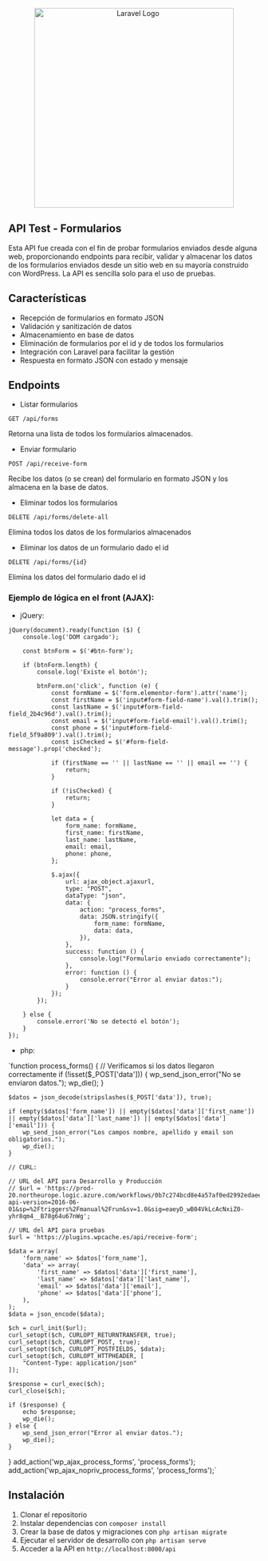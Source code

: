<p align="center"><a href="https://laravel.com" target="_blank"><img src="https://raw.githubusercontent.com/laravel/art/master/logo-lockup/5%20SVG/2%20CMYK/1%20Full%20Color/laravel-logolockup-cmyk-red.svg" width="400" alt="Laravel Logo"></a></p>

## API Test - Formularios

Esta API fue creada con el fin de probar formularios enviados desde alguna web, proporcionando endpoints para recibir, validar y almacenar los datos de los formularios enviados desde un sitio web en su mayoría construido con WordPress. La API es sencilla solo para el uso de pruebas.

## Características

- Recepción de formularios en formato JSON
- Validación y sanitización de datos
- Almacenamiento en base de datos
- Eliminación de formularios por el id y de todos los formularios
- Integración con Laravel para facilitar la gestión
- Respuesta en formato JSON con estado y mensaje

## Endpoints

- Listar formularios

`GET /api/forms`

Retorna una lista de todos los formularios almacenados.

- Enviar formulario

`POST /api/receive-form`

Recibe los datos (o se crean) del formulario en formato JSON y los almacena en la base de datos.

- Eliminar todos los formularios

`DELETE /api/forms/delete-all`

Elimina todos los datos de los formularios almacenados

- Eliminar los datos de un formulario dado el id

`DELETE /api/forms/{id}`

Elimina los datos del formulario dado el id

### Ejemplo de lógica en el front (AJAX):

- jQuery:

```
jQuery(document).ready(function ($) {
    console.log('DOM cargado');

    const btnForm = $('#btn-form');

    if (btnForm.length) {
        console.log('Existe el botón');

        btnForm.on('click', function (e) {
            const formName = $('form.elementor-form').attr('name');
            const firstName = $('input#form-field-name').val().trim();
            const lastName = $('input#form-field-field_2b4c96d').val().trim();
            const email = $('input#form-field-email').val().trim();
            const phone = $('input#form-field-field_5f9a809').val().trim();
            const isChecked = $('#form-field-message').prop('checked');

            if (firstName == '' || lastName == '' || email == '') {
                return;
            }

            if (!isChecked) {
                return;
            }

            let data = {
                form_name: formName,
                first_name: firstName,
                last_name: lastName,
                email: email,
                phone: phone,
            };

            $.ajax({
                url: ajax_object.ajaxurl,
                type: "POST",
                dataType: "json",
                data: {
                    action: "process_forms",
                    data: JSON.stringify({
                        form_name: formName,
                        data: data,
                    }),
                },
                success: function () {
                    console.log("Formulario enviado correctamente");
                },
                error: function () {
                    console.error("Error al enviar datos:");
                }
            });
        });

    } else {
        console.error('No se detectó el botón');
    }
});
```

- php:

`function process_forms()
{
    // Verificamos si los datos llegaron correctamente
    if (!isset($_POST['data'])) {
        wp_send_json_error("No se enviaron datos.");
        wp_die();
    }

    $datos = json_decode(stripslashes($_POST['data']), true);

    if (empty($datos['form_name']) || empty($datos['data']['first_name']) || empty($datos['data']['last_name']) || empty($datos['data']['email'])) {
        wp_send_json_error("Los campos nombre, apellido y email son obligatorios.");
        wp_die();
    }

    // CURL:

    // URL del API para Desarrollo y Producción
    // $url = 'https://prod-20.northeurope.logic.azure.com/workflows/0b7c274bcd8e4a57af0ed2992edaeed1/triggers/manual/paths/invoke?api-version=2016-06-01&sp=%2Ftriggers%2Fmanual%2Frun&sv=1.0&sig=eaeyD_wB04VkLcAcNxiZ0-yhr8qm4__B78g64u67nWg';

    // URL del API para pruebas
    $url = 'https://plugins.wpcache.es/api/receive-form';

    $data = array(
        'form_name' => $datos['form_name'],
        'data' => array(
            'first_name' => $datos['data']['first_name'],
            'last_name' => $datos['data']['last_name'],
            'email' => $datos['data']['email'],
            'phone' => $datos['data']['phone'],
        ),
    );
    $data = json_encode($data);

    $ch = curl_init($url);
    curl_setopt($ch, CURLOPT_RETURNTRANSFER, true);
    curl_setopt($ch, CURLOPT_POST, true);
    curl_setopt($ch, CURLOPT_POSTFIELDS, $data);
    curl_setopt($ch, CURLOPT_HTTPHEADER, [
        "Content-Type: application/json"
    ]);

    $response = curl_exec($ch);
    curl_close($ch);

    if ($response) {
        echo $response;
        wp_die();
    } else {
        wp_send_json_error("Error al enviar datos.");
        wp_die();
    }
}
add_action('wp_ajax_process_forms', 'process_forms');
add_action('wp_ajax_nopriv_process_forms', 'process_forms');`

## Instalación

1. Clonar el repositorio
2. Instalar dependencias con `composer install`
3. Crear la base de datos y migraciones con `php artisan migrate`
4. Ejecutar el servidor de desarrollo con `php artisan serve`
5. Acceder a la API en `http://localhost:8000/api`